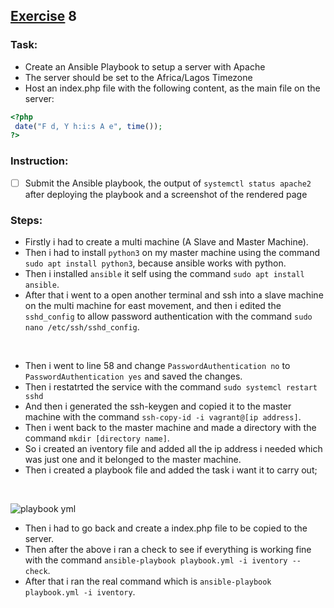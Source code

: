 ## [Exercise]() 8

### Task:
* Create an Ansible Playbook to setup a server with Apache
* The server should be set to the Africa/Lagos Timezone
* Host an index.php file with the following content, as the main file on the server:
```php
<?php
 date("F d, Y h:i:s A e", time());
?>
```

### Instruction:
- [ ] Submit the Ansible playbook, the output of `systemctl status apache2` after deploying the playbook and a screenshot of the rendered page

### Steps:
- Firstly i had to create a multi machine (A Slave and Master Machine).
- Then i had to install `python3` on my master machine using the command `sudo apt install python3`, because ansible works with python.
- Then i installed `ansible` it self using the command `sudo apt install ansible`.
- After that i went to a open another terminal and ssh into a slave machine on the multi machine for east movement, and then i edited the `sshd_config` to allow password authentication with the command `sudo nano /etc/ssh/sshd_config`.
<br>

- Then i went to line 58 and change `PasswordAuthentication no` to `PasswordAuthentication yes` and saved the changes.
- Then i restatrted the service with the command `sudo systemcl restart sshd`
- And then i generated the ssh-keygen and copied it to the master machine with the command `ssh-copy-id -i vagrant@[ip address]`.
- Then i went back to the master machine and made a directory  with the command `mkdir [directory name]`.
- So i created an iventory file and added all the ip address i needed which was just one and it belonged to the master machine.
- Then i created a playbook file and added the task i want it to carry out;
<br>

![playbook yml](https://user-images.githubusercontent.com/105651785/197257514-4a7ceb81-04fe-4742-aacf-958d91415f01.png)
- Then i had to go back and create a index.php file to be copied to the server.
- Then after the above i ran a check to see if everything is working fine with the command `ansible-playbook playbook.yml -i iventory --check`.
- After that i ran the real command which is `ansible-playbook playbook.yml -i iventory`. 

